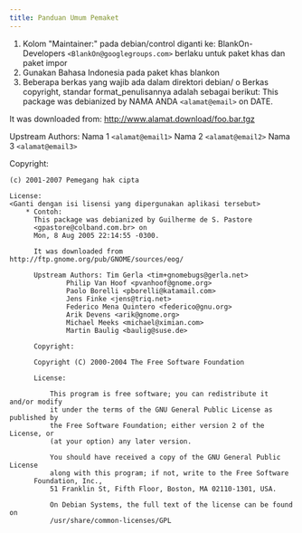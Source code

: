 ```yaml
---
title: Panduan Umum Pemaket
---
```

   1. Kolom "Maintainer:" pada debian/control diganti ke: BlankOn-Developers
      `<BlankOn@googlegroups.com>` berlaku untuk paket khas dan paket impor
   2. Gunakan Bahasa Indonesia pada paket khas blankon
   3. Beberapa berkas yang wajib ada dalam direktori debian/
          o Berkas copyright, standar ​format_penulisannya adalah sebagai
            berikut:
This package was debianized by NAMA ANDA `<alamat@email>` on
DATE.

It was downloaded from: http://www.alamat.download/foo.bar.tgz

Upstream Authors:
	Nama 1 `<alamat@email1>`
	Nama 2 `<alamat@email2>`
	Nama 3 `<alamat@email3>`

Copyright:
```
(c) 2001-2007 Pemegang hak cipta

License:
<Ganti dengan isi lisensi yang dipergunakan aplikasi tersebut>
    * Contoh:
      This package was debianized by Guilherme de S. Pastore
      <gpastore@colband.com.br> on
      Mon, 8 Aug 2005 22:14:55 -0300.

      It was downloaded from http://ftp.gnome.org/pub/GNOME/sources/eog/

      Upstream Authors: Tim Gerla <tim+gnomebugs@gerla.net>
      		  Philip Van Hoof <pvanhoof@gnome.org>
      		  Paolo Borelli <pborelli@katamail.com>
      		  Jens Finke <jens@triq.net>
      		  Federico Mena Quintero <federico@gnu.org>
      		  Arik Devens <arik@gnome.org>
      		  Michael Meeks <michael@ximian.com>
      		  Martin Baulig <baulig@suse.de>

      Copyright:

      Copyright (C) 2000-2004 The Free Software Foundation

      License:

          This program is free software; you can redistribute it and/or modify
          it under the terms of the GNU General Public License as published by
          the Free Software Foundation; either version 2 of the License, or
          (at your option) any later version.

          You should have received a copy of the GNU General Public License
          along with this program; if not, write to the Free Software
      Foundation, Inc.,
          51 Franklin St, Fifth Floor, Boston, MA 02110-1301, USA.

          On Debian Systems, the full text of the license can be found on
          /usr/share/common-licenses/GPL
```